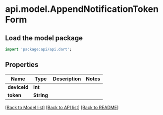 # api.model.AppendNotificationTokenForm

## Load the model package
```dart
import 'package:api/api.dart';
```

## Properties
Name | Type | Description | Notes
------------ | ------------- | ------------- | -------------
**deviceId** | **int** |  | 
**token** | **String** |  | 

[[Back to Model list]](../README.md#documentation-for-models) [[Back to API list]](../README.md#documentation-for-api-endpoints) [[Back to README]](../README.md)


